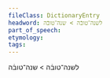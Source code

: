 ```yaml
---
fileClass: DictionaryEntry
headword: לשנה־טובֿה > שנה־טובֿה
part_of_speech: 
etymology: 
tags: 
---
```

לשנה־טובֿה > שנה־טובֿה